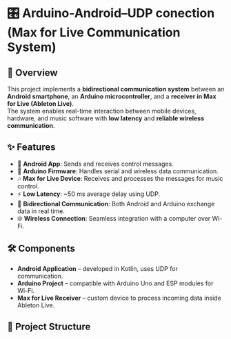 # 🎛️ Arduino-Android–UDP conection (Max for Live Communication System)

## 📌 Overview  
This project implements a **bidirectional communication system** between an **Android smartphone**, an **Arduino microcontroller**, and a **receiver in Max for Live (Ableton Live)**.  
The system enables real-time interaction between mobile devices, hardware, and music software with **low latency** and **reliable wireless communication**.

## ✨ Features  
- 📱 **Android App**: Sends and receives control messages.  
- 🤖 **Arduino Firmware**: Handles serial and wireless data communication.  
- 🎶 **Max for Live Device**: Receives and processes the messages for music control.  
- ⚡ **Low Latency**: ~50 ms average delay using UDP.  
- 🔄 **Bidirectional Communication**: Both Android and Arduino exchange data in real time.  
- 🌐 **Wireless Connection**: Seamless integration with a computer over Wi-Fi.

## 🛠️ Components  
- **Android Application** – developed in Kotlin, uses UDP for communication.  
- **Arduino Project** – compatible with Arduino Uno and ESP modules for Wi-Fi.  
- **Max for Live Receiver** – custom device to process incoming data inside Ableton Live.

## 📂 Project Structure  
